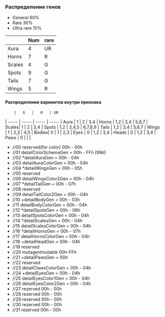 ### Распределение генов
* General	60%
* Rare		30%
* Ultra rare	10%

|		| Num	|	rare
| ----- | ----- | -----
| Aura	|	4	|	UR
| Horns	|	7	|	R
| Scales|	4	|	G
| Spots	|	9	|	G
| Tails	|	7	|	G
| Wings	|	5	|	R

#### Распределение вариантов внутри признака
 		|	G 	|	R	| UR
| ----- | ----- | ----- | -----
| Aura	|	1	|	2 	| 	3,4 
| Horns	|	1,2	|	3,4	|	5,6,7
| Scales|	1	|	2	|	3,4
| Spots	|	1,2	| 3,4,5 |	6,7,8,9
| Tails	|	1,2	|	3,4	|	5,6,7
| Wings	|	1	|	2,3	|	4,5
| Bodies|	0	|	1	|	2,3
| Eyes	|	0	|	1,2	|	3,4
| Heads	|	0	|	1,2	|	3,4
| Paws	|	0	|		|		|

- //00 rezerved(for color) 00h - 00h
- //01 detailColorSchemaGen = 00h - FFh (99d)
- //02 *detailAuraGen = 00h - 04h
- //03 detailAuraColorGen = 00h - 04h
- //04 *detailWingsGen = 00h - 05h
- //05 reserved
- //06 detailWingsColor2Gen = 00h - 04h
- //07 *detailTailGen = 00h - 07h
- //08 reserved
- //09 detailTailColor2Gen = 00h - 04h
- //10 +detailBodyGen = 00h - 03h
- //11 detailBodyColorGen = 00h - 04h
- //12 *detailSpotsGen = 00h - 09h
- //13 detailSpotsColorGen = 00h - 04h
- //14 *detailScalesGen = 00h - 04h
- //15 detailScalesColorGen = 00h - 04h
- //16 *detailHornsGen = 00h - 07h
- //17 detailHornsColorGen = 00h - 04h
- //18 +detailHeadGen = 00h - 04h
- //19 reserved
- //20 mutagenImutable 00h-FFh
- //21 +detailPawsGen = 00h
- //22 reserved
- //23 detailClawsColorGen = 00h - 04h
- //24 +detailEyesGen = 00h - 04h
- //25 detailEyesColor1Gen = 00h - 04h
- //26 detailEyesColor2Gen = 00h - 04h
- //27 rezerved 00h - 00h
- //28 rezerved 00h - 00h
- //29 rezerved 00h - 00h
- //30 rezerved 00h - 00h
- //31 rezerved 00h - 00h

